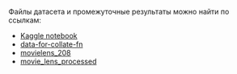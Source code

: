 Файлы датасета и промежуточные результаты можно найти по ссылкам:

- [Kaggle notebook](https://www.kaggle.com/code/yaskevichmisha/vk-intern)
- [data-for-collate-fn](https://www.kaggle.com/datasets/yaskevichmisha/data-for-collate-fn)
- [movielens_208](https://www.kaggle.com/datasets/mchavoshi/grouplens-2018)
- [movie_lens_processed](https://www.kaggle.com/datasets/yaskevichmisha/dataset-path)
